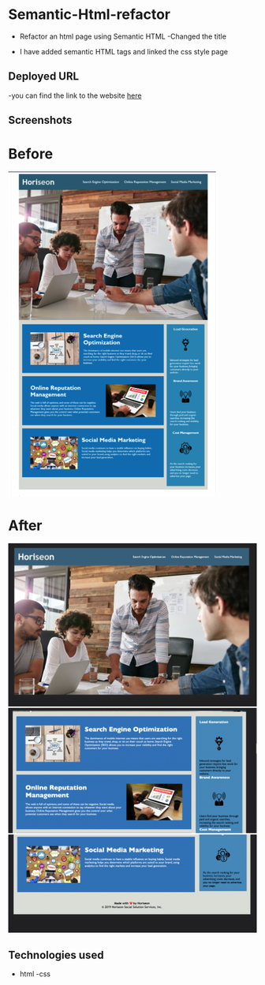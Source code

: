 # Semantic-Html-refactor

- Refactor an html page using Semantic HTML
  -Changed the title

- I have added semantic HTML tags and linked the css style page

## Deployed URL

-you can find the link to the website [here](https://estera09-ux.github.io/Semantic-Html-refactor/)

## Screenshots

# Before

![desktop-screenshot](./assets/images/screenshots/before.png)

# After

![desktop-screenshot](./assets/images/screenshots/header-image.png)
![desktop-screenshot](./assets/images/screenshots/main-image.png)
![desktop-screenshot](./assets/images/screenshots/footer-img.png)

## Technologies used

- html
  -css
